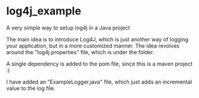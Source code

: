 # log4j_example
A very simple way to setup log4j in a Java project

The main idea is to introduce Log4J, which is just another way of logging your application, but in a more customized manner. The idea revolves around the "log4j.properties" file, which is under the folder.

A single dependency is added to the pom file, since this is a maven project :)

I have added an "ExampleLogger.java" file, which just adds an incremental value to the log file.
